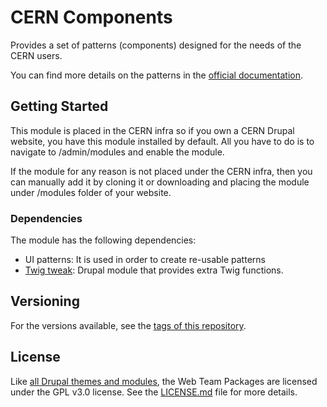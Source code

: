# CERN Components

Provides a set of patterns (components) designed for the needs of the CERN users.

You can find more details on the patterns in the [official documentation](https://webtools.web.cern.ch/development/build/styling/cern-patterns).

## Getting Started

This module is placed in the CERN infra so if you own a CERN Drupal website, 
you have this module installed by default. All you have to do is to navigate to 
/admin/modules and enable the module.

If the module for any reason is not placed under the CERN infra, then you can 
manually add it by cloning it or downloading and placing the module under
/modules folder of your website.

### Dependencies

The module has the following dependencies:

* UI patterns: It is used in order to create re-usable patterns
* [Twig tweak](https://www.drupal.org/project/twig_tweak): Drupal module that
provides extra Twig functions.

## Versioning

For the versions available, see the 
[tags of this repository](https://gitlab.cern.ch/web-team/drupal/internal/d8/modules/cern-components/tags). 

## License

Like [all Drupal themes and modules](https://www.drupal.org/about/licensing), the
Web Team Packages are licensed under the GPL v3.0 license. See the [LICENSE.md](LICENSE.md)
file for more details.